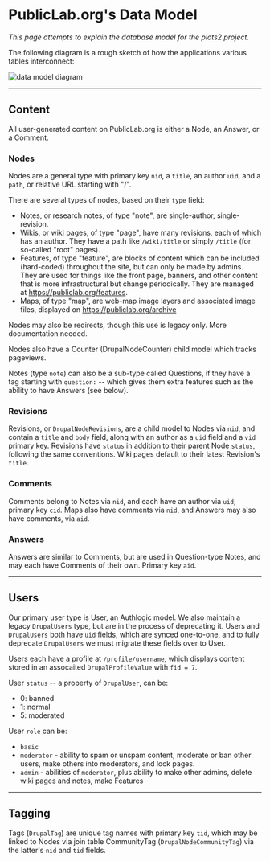 PublicLab.org's Data Model
======

_This page attempts to explain the database model for the plots2 project._

The following diagram is a rough sketch of how the applications various tables interconnect:

![data model diagram](https://publiclab.org/system/images/photos/000/019/147/original/scratchpad.png)

****

## Content

All user-generated content on PublicLab.org is either a Node, an Answer, or a Comment. 

### Nodes

Nodes are a general type with primary key `nid`, a `title`, an author `uid`, and a `path`, or relative URL starting with "/".

There are several types of nodes, based on their `type` field:

* Notes, or research notes, of type "note", are single-author, single-revision. 
* Wikis, or wiki pages, of type "page", have many revisions, each of which has an author. They have a path like `/wiki/title` or simply `/title` (for so-called "root" pages). 
* Features, of type "feature", are blocks of content which can be included (hard-coded) throughout the site, but can only be made by admins. They are used for things like the front page, banners, and other content that is more infrastructural but change periodically. They are managed at https://publiclab.org/features.
* Maps, of type "map", are web-map image layers and associated image files, displayed on https://publiclab.org/archive

Nodes may also be redirects, though this use is legacy only. More documentation needed.

Nodes also have a Counter (DrupalNodeCounter) child model which tracks pageviews. 

Notes (type `note`) can also be a sub-type called Questions, if they have a tag starting with `question:` -- which gives them extra features such as the ability to have Answers (see below).


### Revisions

Revisions, or `DrupalNodeRevisions`, are a child model to Nodes via `nid`, and contain a `title` and `body` field, along with an author as a `uid` field and a `vid` primary key. Revisions have `status` in addition to their parent Node `status`, following the same conventions. Wiki pages default to their latest Revision's `title`.

### Comments

Comments belong to Notes via `nid`, and each have an author via `uid`; primary key `cid`. Maps also have comments via `nid`, and Answers may also have comments, via `aid`.

### Answers

Answers are similar to Comments, but are used in Question-type Notes, and may each have Comments of their own. Primary key `aid`.

****

## Users

Our primary user type is User, an Authlogic model. We also maintain a legacy `DrupalUsers` type, but are in the process of deprecating it. Users and `DrupalUsers` both have `uid` fields, which are synced one-to-one, and to fully deprecate `DrupalUsers` we must migrate these fields over to User.

Users each have a profile at `/profile/username`, which displays content stored in an assocaited `DrupalProfileValue` with `fid = 7`.

User `status` -- a property of `DrupalUser`, can be:

* 0: banned
* 1: normal
* 5: moderated

User `role` can be:

* `basic`
* `moderator` - ability to spam or unspam content, moderate or ban other users, make others into moderators, and lock pages.
* `admin` - abilities of `moderator`, plus ability to make other admins, delete wiki pages and notes, make Features

****

## Tagging

Tags (`DrupalTag`) are unique tag names with primary key `tid`, which may be linked to Nodes via join table CommunityTag (`DrupalNodeCommunityTag`) via the latter's `nid` and `tid` fields.


